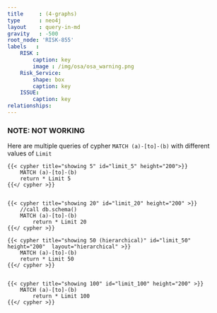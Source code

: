 ```yaml
---
title     : (4-graphs)
type      : neo4j
layout    : query-in-md
gravity   : -500
root_node: 'RISK-855'
labels   :
    RISK :
        caption: key
        image : /img/osa/osa_warning.png
    Risk_Service:
        shape: box
        caption: key
    ISSUE:
        caption: key
relationships:
---
```


### NOTE: NOT WORKING

Here are multiple queries of cypher `MATCH (a)-[to]-(b)` with different values of `Limit`

<div class='row'>

    {{< cypher title="showing 5" id="limit_5" height="200">}}
        MATCH (a)-[to]-(b)
        return * Limit 5
    {{</ cypher >}}


    {{< cypher title="showing 20" id="limit_20" height="200" >}}
        //call db.schema()
        MATCH (a)-[to]-(b)
            return * Limit 20
    {{</ cypher >}}

</div>

<div class='row'>

    {{< cypher title="showing 50 (hierarchical)" id="limit_50" height="200"  layout="hierarchical" >}}
        MATCH (a)-[to]-(b)
        return * Limit 50
    {{</ cypher >}}


    {{< cypher title="showing 100" id="limit_100" height="200" >}}
        MATCH (a)-[to]-(b)
            return * Limit 100
    {{</ cypher >}}

</div>
